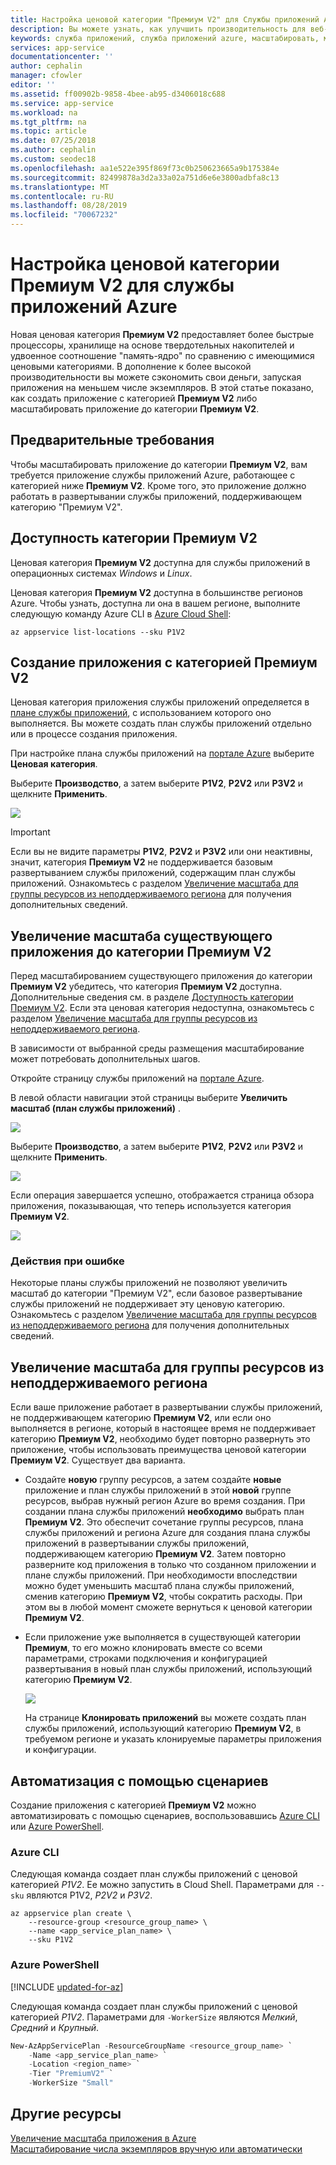 ```yaml
---
title: Настройка ценовой категории "Премиум V2" для Службы приложений Azure | Документация Майкрософт
description: Вы можете узнать, как улучшить производительность для веб-приложений, мобильных приложений и приложений API в службе приложений Azure с помощью новой ценовой категории Премиум V2.
keywords: служба приложений, служба приложений azure, масштабировать, масштабируемый, план службы приложений, стоимость службы приложений
services: app-service
documentationcenter: ''
author: cephalin
manager: cfowler
editor: ''
ms.assetid: ff00902b-9858-4bee-ab95-d3406018c688
ms.service: app-service
ms.workload: na
ms.tgt_pltfrm: na
ms.topic: article
ms.date: 07/25/2018
ms.author: cephalin
ms.custom: seodec18
ms.openlocfilehash: aa1e522e395f869f73c0b250623665a9b175384e
ms.sourcegitcommit: 82499878a3d2a33a02a751d6e6e3800adbfa8c13
ms.translationtype: MT
ms.contentlocale: ru-RU
ms.lasthandoff: 08/28/2019
ms.locfileid: "70067232"
---
```

# <a name="configure-premiumv2-tier-for-azure-app-service"></a>Настройка ценовой категории Премиум V2 для службы приложений Azure

Новая ценовая категория **Премиум V2** предоставляет более быстрые процессоры, хранилище на основе твердотельных накопителей и удвоенное соотношение "память-ядро" по сравнению с имеющимися ценовыми категориями. В дополнение к более высокой производительности вы можете сэкономить свои деньги, запуская приложения на меньшем числе экземпляров. В этой статье показано, как создать приложение с категорией **Премиум V2** либо масштабировать приложение до категории **Премиум V2**.

## <a name="prerequisites"></a>Предварительные требования

Чтобы масштабировать приложение до категории **Премиум V2**, вам требуется приложение службы приложений Azure, работающее с категорией ниже **Премиум V2**. Кроме того, это приложение должно работать в развертывании службы приложений, поддерживающем категорию "Премиум V2".

<a name="availability"></a>

## <a name="premiumv2-availability"></a>Доступность категории Премиум V2

Ценовая категория **Премиум V2** доступна для службы приложений в операционных системах _Windows_ и _Linux_.

Ценовая категория **Премиум V2** доступна в большинстве регионов Azure. Чтобы узнать, доступна ли она в вашем регионе, выполните следующую команду Azure CLI в [Azure Cloud Shell](../cloud-shell/overview.md):

```azurecli-interactive
az appservice list-locations --sku P1V2
```

<a name="create"></a>

## <a name="create-an-app-in-premiumv2-tier"></a>Создание приложения с категорией Премиум V2

Ценовая категория приложения службы приложений определяется в [плане службы приложений](overview-hosting-plans.md), с использованием которого оно выполняется. Вы можете создать план службы приложений отдельно или в процессе создания приложения.

При настройке плана службы приложений на <a href="https://portal.azure.com" target="_blank">портале Azure</a> выберите **Ценовая категория**. 

Выберите **Производство**, а затем выберите **P1V2**, **P2V2** или **P3V2** и щелкните **Применить**.

![](media/app-service-configure-premium-tier/scale-up-tier-select.png)

> [!IMPORTANT] 
> Если вы не видите параметры **P1V2**, **P2V2** и **P3V2** или они неактивны, значит, категория **Премиум V2** не поддерживается базовым развертыванием службы приложений, содержащим план службы приложений. Ознакомьтесь с разделом [Увеличение масштаба для группы ресурсов из неподдерживаемого региона](#unsupported) для получения дополнительных сведений.

## <a name="scale-up-an-existing-app-to-premiumv2-tier"></a>Увеличение масштаба существующего приложения до категории Премиум V2

Перед масштабированием существующего приложения до категории **Премиум V2** убедитесь, что категория **Премиум V2** доступна. Дополнительные сведения см. в разделе [Доступность категории Премиум V2](#availability). Если эта ценовая категория недоступна, ознакомьтесь с разделом [Увеличение масштаба для группы ресурсов из неподдерживаемого региона](#unsupported).

В зависимости от выбранной среды размещения масштабирование может потребовать дополнительных шагов. 

Откройте страницу службы приложений на <a href="https://portal.azure.com" target="_blank">портале Azure</a>.

В левой области навигации этой страницы выберите **Увеличить масштаб (план службы приложений)** .

![](media/app-service-configure-premium-tier/scale-up-tier-portal.png)

Выберите **Производство**, а затем выберите **P1V2**, **P2V2** или **P3V2** и щелкните **Применить**.

![](media/app-service-configure-premium-tier/scale-up-tier-select.png)

Если операция завершается успешно, отображается страница обзора приложения, показывающая, что теперь используется категория **Премиум V2**.

![](media/app-service-configure-premium-tier/finished.png)

### <a name="if-you-get-an-error"></a>Действия при ошибке

Некоторые планы службы приложений не позволяют увеличить масштаб до категории "Премиум V2", если базовое развертывание службы приложений не поддерживает эту ценовую категорию.  Ознакомьтесь с разделом [Увеличение масштаба для группы ресурсов из неподдерживаемого региона](#unsupported) для получения дополнительных сведений.

<a name="unsupported"></a>

## <a name="scale-up-from-an-unsupported-resource-group-and-region-combination"></a>Увеличение масштаба для группы ресурсов из неподдерживаемого региона

Если ваше приложение работает в развертывании службы приложений, не поддерживающем категорию **Премиум V2**, или если оно выполняется в регионе, который в настоящее время не поддерживает категорию **Премиум V2**, необходимо будет повторно развернуть это приложение, чтобы использовать преимущества ценовой категории **Премиум V2**.  Существует два варианта.

- Создайте **новую** группу ресурсов, а затем создайте **новые** приложение и план службы приложений в этой **новой** группе ресурсов, выбрав нужный регион Azure во время создания.  При создании плана службы приложений **необходимо** выбрать план **Премиум V2**.  Это обеспечит сочетание группы ресурсов, плана службы приложений и региона Azure для создания плана службы приложений в развертывании службы приложений, поддерживающем категорию **Премиум V2**.  Затем повторно разверните код приложения в только что созданном приложении и плане службы приложений. При необходимости впоследствии можно будет уменьшить масштаб плана службы приложений, сменив категорию **Премиум V2**, чтобы сократить расходы. При этом вы в любой момент сможете вернуться к ценовой категории **Премиум V2**.
- Если приложение уже выполняется в существующей категории **Премиум**, то его можно клонировать вместе со всеми параметрами, строками подключения и конфигурацией развертывания в новый план службы приложений, использующий категорию **Премиум V2**.

    ![](media/app-service-configure-premium-tier/clone-app.png)

    На странице **Клонировать приложений** вы можете создать план службы приложений, использующий категорию **Премиум V2**, в требуемом регионе и указать клонируемые параметры приложения и конфигурации.

## <a name="automate-with-scripts"></a>Автоматизация с помощью сценариев

Создание приложения с категорией **Премиум V2** можно автоматизировать с помощью сценариев, воспользовавшись [Azure CLI](/cli/azure/install-azure-cli) или [Azure PowerShell](/powershell/azure/overview).

### <a name="azure-cli"></a>Azure CLI

Следующая команда создает план службы приложений с ценовой категорией _P1V2_. Ее можно запустить в Cloud Shell. Параметрами для `--sku` являются P1V2, _P2V2_ и _P3V2_.

```azurecli-interactive
az appservice plan create \
    --resource-group <resource_group_name> \
    --name <app_service_plan_name> \
    --sku P1V2
```

### <a name="azure-powershell"></a>Azure PowerShell

[!INCLUDE [updated-for-az](../../includes/updated-for-az.md)]

Следующая команда создает план службы приложений с ценовой категорией _P1V2_. Параметрами для `-WorkerSize` являются _Мелкий_, _Средний_ и _Крупный_.

```powershell
New-AzAppServicePlan -ResourceGroupName <resource_group_name> `
    -Name <app_service_plan_name> `
    -Location <region_name> `
    -Tier "PremiumV2" `
    -WorkerSize "Small"
```
## <a name="more-resources"></a>Другие ресурсы

[Увеличение масштаба приложения в Azure](manage-scale-up.md)  
[Масштабирование числа экземпляров вручную или автоматически](../monitoring-and-diagnostics/insights-how-to-scale.md)
